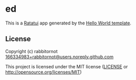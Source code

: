 # ed

This is a [Ratatui] app generated by the [Hello World template].

[Ratatui]: https://ratatui.rs
[Hello World Template]: https://github.com/ratatui/templates/tree/main/hello-world

## License

Copyright (c) rabbitornot <166334983+rabbitornot@users.noreply.github.com>

This project is licensed under the MIT license ([LICENSE] or <http://opensource.org/licenses/MIT>)

[LICENSE]: ./LICENSE
